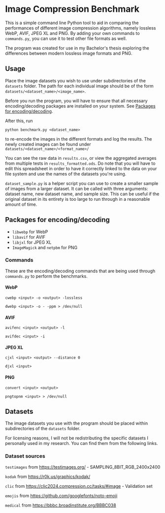 # Image Compression Benchmark

This is a simple command line Python tool to aid in comparing the performances of different image compression algorithms, namely lossless WebP, AVIF, JPEG XL and PNG. By adding your own commands to `commands.py`, you can use it to test other file formats as well.

The program was created for use in my Bachelor's thesis exploring the differences between modern lossless image formats and PNG.

## Usage

Place the image datasets you wish to use under subdirectories of the `datasets` folder. The path for each individual image should be of the form `datasets/<dataset_name>/<image_name>`.

Before you run the program, you will have to ensure that all necessary encoding/decoding packages are installed on your system. See [Packages for encoding/decoding](#packages-for-encodingdecoding).

After this, run

```
python benchmark.py <dataset_name>
```

to re-encode the images in the different formats and log the results. The newly created images can be found under `datasets/<dataset_name>/<format_name>/`

You can see the raw data in `results.csv`, or view the aggregated averages from multiple tests in `results_formatted.ods`. Do note that you will have to edit this spreadsheet in order to have it correctly linked to the data on your file system and use the names of the datasets you're using.

`dataset_sample.py` is a helper script you can use to create a smaller sample of images from a larger dataset. It can be called with three arguments: dataset name, new dataset name, and sample size. This can be useful if the original dataset in its entirety is too large to run through in a reasonable amount of time. 

## Packages for encoding/decoding

- `libwebp` for WebP
- `libavif` for AVIF
- `libjxl` for JPEG XL
- `ImageMagick` and `netpbm` for PNG

### Commands

These are the encoding/decoding commands that are being used through `commands.py` to perform the benchmarks.

#### WebP

`cwebp <input> -o <output> -lossless`

`dwebp <input> -o - -ppm > /dev/null`

#### AVIF

`avifenc <input> <output> -l`

`avifdec <input> -i`

#### JPEG XL

`cjxl <input> <output> --distance 0`

`djxl <input>`

#### PNG

`convert <input> <output>`

`pngtopnm <input> > /dev/null`

## Datasets

The image datasets you use with the program should be placed within subdirectories of the `datasets` folder.

For licensing reasons, I will not be redistributing the specific datasets I personally used in my research. You can find them from the following links.

### Dataset sources

`testimages` from https://testimages.org/ - SAMPLING_8BIT_RGB_2400x2400

`kodak` from https://r0k.us/graphics/kodak/

`clic` from https://clic2024.compression.cc/tasks/#image - Validation set

`emojis` from https://github.com/googlefonts/noto-emoji

`medical` from https://bbbc.broadinstitute.org/BBBC038

